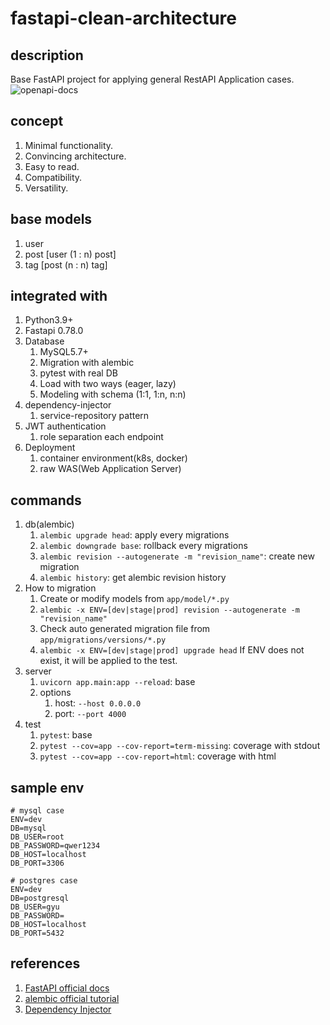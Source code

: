 # fastapi-clean-architecture

## description
Base FastAPI project for applying general RestAPI Application cases.
![openapi-docs](./doc/images/openapi-docs-v2.png)

## concept
1. Minimal functionality.
2. Convincing architecture.
3. Easy to read.
4. Compatibility.
5. Versatility.

## base models
1. user
2. post [user (1 : n) post]
3. tag [post (n : n) tag]

## integrated with
1. Python3.9+
2. Fastapi 0.78.0
3. Database
   1. MySQL5.7+
   2. Migration with alembic
   3. pytest with real DB
   4. Load with two ways (eager, lazy)
   5. Modeling with schema (1:1, 1:n, n:n)
4. dependency-injector
   1. service-repository pattern
5. JWT authentication
   1. role separation each endpoint
6. Deployment
   1. container environment(k8s, docker)
   2. raw WAS(Web Application Server)

## commands
1. db(alembic)
   1. `alembic upgrade head`: apply every migrations
   2. `alembic downgrade base`: rollback every migrations
   3. `alembic revision --autogenerate -m "revision_name"`: create new migration
   4. `alembic history`: get alembic revision history
2. How to migration
   1. Create or modify models from `app/model/*.py`
   2. `alembic -x ENV=[dev|stage|prod] revision --autogenerate -m "revision_name"`
   3. Check auto generated migration file from `app/migrations/versions/*.py`
   4. `alembic -x ENV=[dev|stage|prod] upgrade head`
      If ENV does not exist, it will be applied to the test.
3. server
   1. `uvicorn app.main:app --reload`: base
   2. options
      1. host: `--host 0.0.0.0`
      2. port: `--port 4000`
4. test
   1. `pytest`: base
   2. `pytest --cov=app --cov-report=term-missing`: coverage with stdout
   3. `pytest --cov=app --cov-report=html`: coverage with html

## sample env
```dotenv
# mysql case
ENV=dev
DB=mysql
DB_USER=root
DB_PASSWORD=qwer1234
DB_HOST=localhost
DB_PORT=3306

# postgres case
ENV=dev
DB=postgresql
DB_USER=gyu
DB_PASSWORD=
DB_HOST=localhost
DB_PORT=5432
```

## references
1. [FastAPI official docs](https://fastapi.tiangolo.com/)
2. [alembic official tutorial](https://alembic.sqlalchemy.org/en/latest/tutorial.html)
3. [Dependency Injector](https://python-dependency-injector.ets-labs.org/)

